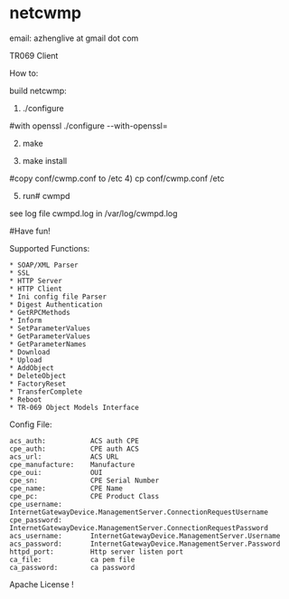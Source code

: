 netcwmp
=======

email: azhenglive at gmail dot com


TR069 Client


How to:

build netcwmp:

1) ./configure

#with openssl
./configure --with-openssl=<openssl-path>

2) make

3) make install

#copy conf/cwmp.conf to /etc
4) cp conf/cwmp.conf /etc

5) run# cwmpd


see log file cwmpd.log in /var/log/cwmpd.log



#Have fun!

Supported Functions:

    * SOAP/XML Parser 
    * SSL 
    * HTTP Server 
    * HTTP Client 
    * Ini config file Parser 
    * Digest Authentication 
    * GetRPCMethods 
    * Inform 
    * SetParameterValues 
    * GetParameterValues 
    * GetParameterNames
    * Download 
    * Upload 
    * AddObject
    * DeleteObject
    * FactoryReset
    * TransferComplete
    * Reboot 
    * TR-069 Object Models Interface 


Config File:

	acs_auth:           ACS auth CPE
	cpe_auth:           CPE auth ACS
	acs_url:            ACS URL
	cpe_manufacture:    Manufacture
	cpe_oui:            OUI
	cpe_sn:             CPE Serial Number
	cpe_name:           CPE Name
	cpe_pc:             CPE Product Class
	cpe_username:       InternetGatewayDevice.ManagementServer.ConnectionRequestUsername
	cpe_password:       InternetGatewayDevice.ManagementServer.ConnectionRequestPassword
	acs_username:       InternetGatewayDevice.ManagementServer.Username
	acs_password:       InternetGatewayDevice.ManagementServer.Password
	httpd_port:         Http server listen port
	ca_file:            ca pem file
	ca_password:        ca password



Apache License !
